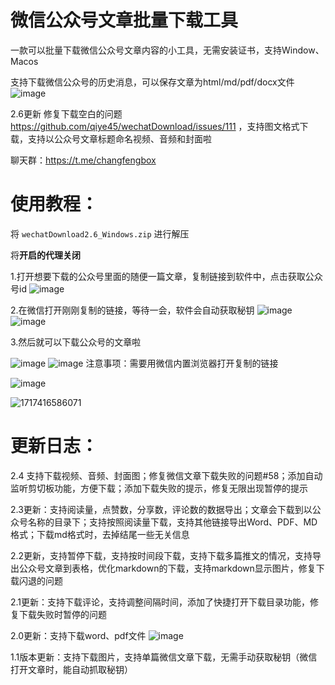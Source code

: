 # 微信公众号文章批量下载工具

一款可以批量下载微信公众号文章内容的小工具，无需安装证书，支持Window、Macos

支持下载微信公众号的历史消息，可以保存文章为html/md/pdf/docx文件
![image](https://cdn.jsdelivr.net/gh/Killer-89757/PicBed/images/2024%2F06%2Fde9b412c-d209-4746-a249-2d975b7c920a-36fe65.png)

2.6更新 修复下载空白的问题 https://github.com/qiye45/wechatDownload/issues/111 ，支持图文格式下载，支持以公众号文章标题命名视频、音频和封面啦

聊天群：https://t.me/changfengbox

# 使用教程：

将 `wechatDownload2.6_Windows.zip` 进行解压

将**开启的代理关闭**

1.打开想要下载的公众号里面的随便一篇文章，复制链接到软件中，点击获取公众号id
![image](https://cdn.jsdelivr.net/gh/Killer-89757/PicBed/images/2024%2F06%2F5fbee2aa-f1b5-4a1e-b031-ab994debc4ee-981124.png)

2.在微信打开刚刚复制的链接，等待一会，软件会自动获取秘钥
![image](https://cdn.jsdelivr.net/gh/Killer-89757/PicBed/images/2024%2F06%2F2313e0ab-399f-4159-a84f-3cfbe4945fb4-e9c536.png)
![image](https://cdn.jsdelivr.net/gh/Killer-89757/PicBed/images/2024%2F06%2F9ed6697d-14ce-4009-8a61-a3fdea64c29f-c1094c.png)

3.然后就可以下载公众号的文章啦

![image](https://cdn.jsdelivr.net/gh/Killer-89757/PicBed/images/2024%2F06%2F965aa288-8ece-4850-8396-efb93e464e6e-eff25d.png)
![image](https://cdn.jsdelivr.net/gh/Killer-89757/PicBed/images/2024%2F06%2Ff5e95a6d-a22d-4bc0-980f-f0e91644145e-95e0ed.png)
注意事项：需要用微信内置浏览器打开复制的链接

![image](https://cdn.jsdelivr.net/gh/Killer-89757/PicBed/images/2024%2F06%2Fbca604e8-d756-4971-aa6d-8b0c8cf88753-422552.png)

![1717416586071](https://cdn.jsdelivr.net/gh/Killer-89757/PicBed/images/2024%2F06%2F1717416586071-45c34f.png)

# 更新日志：

2.4 支持下载视频、音频、封面图；修复微信文章下载失败的问题#58；添加自动监听剪切板功能，方便下载；添加下载失败的提示，修复无限出现暂停的提示

2.3更新：支持阅读量，点赞数，分享数，评论数的数据导出；文章会下载到以公众号名称的目录下；支持按照阅读量下载，支持其他链接导出Word、PDF、MD格式；下载md格式时，去掉结尾一些无关信息

2.2更新，支持暂停下载，支持按时间段下载，支持下载多篇推文的情况，支持导出公众号文章到表格，优化markdown的下载，支持markdown显示图片，修复下载闪退的问题

2.1更新：支持下载评论，支持调整间隔时间，添加了快捷打开下载目录功能，修复下载失败时暂停的问题

2.0更新：支持下载word、pdf文件
![image](https://cdn.jsdelivr.net/gh/Killer-89757/PicBed/images/2024%2F06%2F82934da3-ca55-4440-9f0d-3c8ba0a2106a-7fd4cf.png)

1.1版本更新：支持下载图片，支持单篇微信文章下载，无需手动获取秘钥（微信打开文章时，能自动抓取秘钥）
